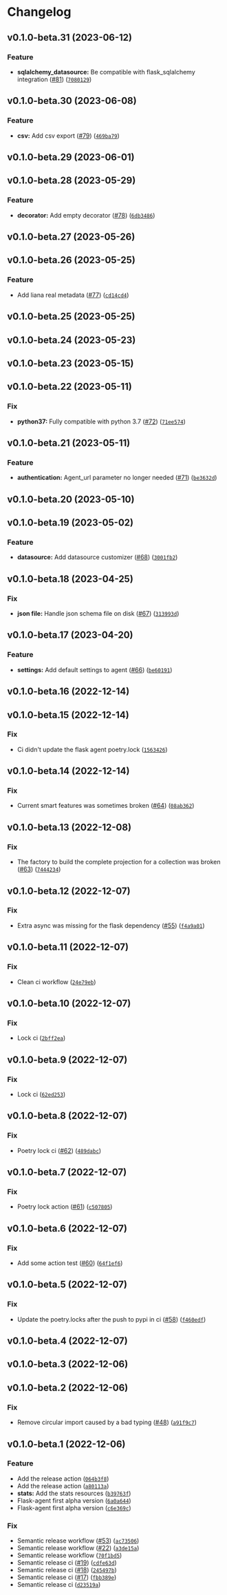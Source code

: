# Changelog

<!--next-version-placeholder-->

## v0.1.0-beta.31 (2023-06-12)

### Feature

* **sqlalchemy_datasource:** Be compatible with flask_sqlalchemy integration ([#81](https://github.com/ForestAdmin/agent-python/issues/81)) ([`7080129`](https://github.com/ForestAdmin/agent-python/commit/708012940b0eab0af703e48acdd60780ca49cc94))

## v0.1.0-beta.30 (2023-06-08)

### Feature

* **csv:** Add csv export ([#79](https://github.com/ForestAdmin/agent-python/issues/79)) ([`469ba79`](https://github.com/ForestAdmin/agent-python/commit/469ba79463f478fc190c2fa4e885a37b519d3a7c))

## v0.1.0-beta.29 (2023-06-01)


## v0.1.0-beta.28 (2023-05-29)
### Feature

* **decorator:** Add empty decorator ([#78](https://github.com/ForestAdmin/agent-python/issues/78)) ([`6db3486`](https://github.com/ForestAdmin/agent-python/commit/6db3486c2dbb7c4f2af2d17f1d9d1c2028ed7cba))

## v0.1.0-beta.27 (2023-05-26)


## v0.1.0-beta.26 (2023-05-25)
### Feature
* Add liana real metadata ([#77](https://github.com/ForestAdmin/agent-python/issues/77)) ([`cd14cd4`](https://github.com/ForestAdmin/agent-python/commit/cd14cd49708af6607e5324afb2a6561856a482ce))

## v0.1.0-beta.25 (2023-05-25)


## v0.1.0-beta.24 (2023-05-23)


## v0.1.0-beta.23 (2023-05-15)


## v0.1.0-beta.22 (2023-05-11)
### Fix
* **python37:** Fully compatible with python 3.7 ([#72](https://github.com/ForestAdmin/agent-python/issues/72)) ([`71ee574`](https://github.com/ForestAdmin/agent-python/commit/71ee5749eaddba5d1a42b3d5cab08118428b0279))

## v0.1.0-beta.21 (2023-05-11)
### Feature
* **authentication:** Agent_url parameter no longer needed ([#71](https://github.com/ForestAdmin/agent-python/issues/71)) ([`be3632d`](https://github.com/ForestAdmin/agent-python/commit/be3632d1f03b2fa53cbcdf7ab6500bf62589fd2c))

## v0.1.0-beta.20 (2023-05-10)


## v0.1.0-beta.19 (2023-05-02)
### Feature
* **datasource:** Add datasource customizer ([#68](https://github.com/ForestAdmin/agent-python/issues/68)) ([`3001fb2`](https://github.com/ForestAdmin/agent-python/commit/3001fb2b30a28324feadd481081cc7042d87f1a9))

## v0.1.0-beta.18 (2023-04-25)
### Fix
* **json file:** Handle json schema file on disk ([#67](https://github.com/ForestAdmin/agent-python/issues/67)) ([`313993d`](https://github.com/ForestAdmin/agent-python/commit/313993da39fc4657e974de9f29a4e12bb547a985))

## v0.1.0-beta.17 (2023-04-20)
### Feature
* **settings:** Add default settings to agent ([#66](https://github.com/ForestAdmin/agent-python/issues/66)) ([`be60191`](https://github.com/ForestAdmin/agent-python/commit/be601917c8ecc2d886e8bcfd826a3f282f8b2815))

## v0.1.0-beta.16 (2022-12-14)


## v0.1.0-beta.15 (2022-12-14)
### Fix
* Ci didn't update the flask agent poetry.lock ([`1563426`](https://github.com/ForestAdmin/agent-python/commit/1563426e2f08bac71c1a058ede75bb675c79effa))

## v0.1.0-beta.14 (2022-12-14)
### Fix
* Current smart features was sometimes broken ([#64](https://github.com/ForestAdmin/agent-python/issues/64)) ([`08ab362`](https://github.com/ForestAdmin/agent-python/commit/08ab36261b32b7b3a1e0159af89d6a177c1f7fd2))

## v0.1.0-beta.13 (2022-12-08)
### Fix
* The factory to build the complete projection for a collection was broken ([#63](https://github.com/ForestAdmin/agent-python/issues/63)) ([`7444234`](https://github.com/ForestAdmin/agent-python/commit/7444234f13f9fe32a6ab784135e643181ccb6a79))

## v0.1.0-beta.12 (2022-12-07)
### Fix
* Extra async was missing for the flask dependency ([#55](https://github.com/ForestAdmin/agent-python/issues/55)) ([`f4a9a01`](https://github.com/ForestAdmin/agent-python/commit/f4a9a017d527ae661c6743e9c5e86bcec936a4c4))

## v0.1.0-beta.11 (2022-12-07)
### Fix
* Clean ci workflow ([`24e79eb`](https://github.com/ForestAdmin/agent-python/commit/24e79ebef226780973eeb8bb6be7625400e87bd1))

## v0.1.0-beta.10 (2022-12-07)
### Fix
* Lock ci ([`2bff2ea`](https://github.com/ForestAdmin/agent-python/commit/2bff2ea1527ced45848db0b8de3e08556e7eec1f))

## v0.1.0-beta.9 (2022-12-07)
### Fix
* Lock ci ([`62ed253`](https://github.com/ForestAdmin/agent-python/commit/62ed253a310cf60dfe47db65050c5765f928ae8c))

## v0.1.0-beta.8 (2022-12-07)
### Fix
* Poetry lock ci ([#62](https://github.com/ForestAdmin/agent-python/issues/62)) ([`489dabc`](https://github.com/ForestAdmin/agent-python/commit/489dabc5a46e4fe5225651b7e599b49f04ce3346))

## v0.1.0-beta.7 (2022-12-07)
### Fix
* Poetry lock action ([#61](https://github.com/ForestAdmin/agent-python/issues/61)) ([`c507805`](https://github.com/ForestAdmin/agent-python/commit/c507805404ad8565ee275a49aedd9411a9af8fa3))

## v0.1.0-beta.6 (2022-12-07)
### Fix
* Add some action test ([#60](https://github.com/ForestAdmin/agent-python/issues/60)) ([`64f1ef6`](https://github.com/ForestAdmin/agent-python/commit/64f1ef6c2245e2dd6657ab7e401057edfdfa237b))

## v0.1.0-beta.5 (2022-12-07)
### Fix
* Update the poetry.locks after the push to pypi in ci ([#58](https://github.com/ForestAdmin/agent-python/issues/58)) ([`f460edf`](https://github.com/ForestAdmin/agent-python/commit/f460edf279da88abb9d9628fecf500ced2db52cb))

## v0.1.0-beta.4 (2022-12-07)


## v0.1.0-beta.3 (2022-12-06)


## v0.1.0-beta.2 (2022-12-06)
### Fix
* Remove circular import caused by a bad typing ([#48](https://github.com/ForestAdmin/agent-python/issues/48)) ([`a91f9c7`](https://github.com/ForestAdmin/agent-python/commit/a91f9c76afe815fc66f999043bc523a6f9bfb4d0))

## v0.1.0-beta.1 (2022-12-06)
### Feature
* Add the release action ([`064b3f8`](https://github.com/ForestAdmin/agent-python/commit/064b3f85c6971247ab703f23b401fd043d1de321))
* Add the release action ([`a80113a`](https://github.com/ForestAdmin/agent-python/commit/a80113a2bae0ccd2f599819a27cf7fed4603d3e5))
* **stats:** Add the stats resources ([`b39763f`](https://github.com/ForestAdmin/agent-python/commit/b39763f27745cdcaf721d3cd1a23fe46a57b2b79))
* Flask-agent first alpha version ([`6a0a644`](https://github.com/ForestAdmin/agent-python/commit/6a0a644a587022cf38cd9836073835172c1ffb4b))
* Flask-agent first alpha version ([`c6e369c`](https://github.com/ForestAdmin/agent-python/commit/c6e369c0949192aac052d61abcf498cadda23a14))

### Fix
* Semantic release workflow ([#53](https://github.com/ForestAdmin/agent-python/issues/53)) ([`ac73506`](https://github.com/ForestAdmin/agent-python/commit/ac735069f7004dd1e5af26f2440567c58ac6962c))
* Semantic release workflow ([#22](https://github.com/ForestAdmin/agent-python/issues/22)) ([`a3de15a`](https://github.com/ForestAdmin/agent-python/commit/a3de15a55552df219715ca82b94c1c1fc69285f5))
* Semantic release workflow ([`70f1bd5`](https://github.com/ForestAdmin/agent-python/commit/70f1bd531dff9755b03890347971427aba5d198a))
* Semantic release ci ([#19](https://github.com/ForestAdmin/agent-python/issues/19)) ([`cdfe63d`](https://github.com/ForestAdmin/agent-python/commit/cdfe63d9611bf1d80fe527d4296c6ee1a0be6fdc))
* Semantic release ci ([#18](https://github.com/ForestAdmin/agent-python/issues/18)) ([`245497b`](https://github.com/ForestAdmin/agent-python/commit/245497b33cd2374c174a166e373f67770867ecb2))
* Semantic release ci ([#17](https://github.com/ForestAdmin/agent-python/issues/17)) ([`fbb389e`](https://github.com/ForestAdmin/agent-python/commit/fbb389ef355697fe03abd5562971c35e5137f6c9))
* Semantic release ci ([`d23519a`](https://github.com/ForestAdmin/agent-python/commit/d23519ab0e3feca9beb5a209fd3906647afcb3d3))